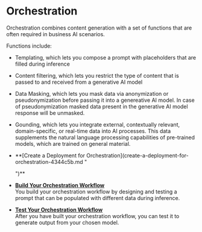 <!-- copy4953dc10c6dd48fe85f37b41109dffe2 -->

# Orchestration

Orchestration combines content generation with a set of functions that are often required in business AI scenarios.

Functions include:

-   Templating, which lets you compose a prompt with placeholders that are filled during inference

-   Content filtering, which lets you restrict the type of content that is passed to and received from a generative AI model
-   Data Masking, which lets you mask data via anonymization or pseudonymization before passing it into a genereative AI model. In case of pseudonymization masked data present in the generative AI model response will be unmasked.

-   Gounding, which lets you integrate external, contextually relevant, domain-specific, or real-time data into AI processes. This data supplements the natural language processing capabilities of pre-trained models, which are trained on general material.


-   **[Create a Deployment for Orchestration](create-a-deployment-for-orchestration-4344c5b.md "
		
	")**  

-   **[Build Your Orchestration Workflow](build-your-orchestration-workflow-b7dc8b4.md "You build your orchestration workflow by designing and testing a prompt that can be
		populated with different data during inference.")**  
You build your orchestration workflow by designing and testing a prompt that can be populated with different data during inference.
-   **[Test Your Orchestration Workflow](test-your-orchestration-workflow-5b0183d.md "After you have built your orchestration workflow, you can test it to generate output
		from your chosen model.")**  
After you have built your orchestration workflow, you can test it to generate output from your chosen model.

